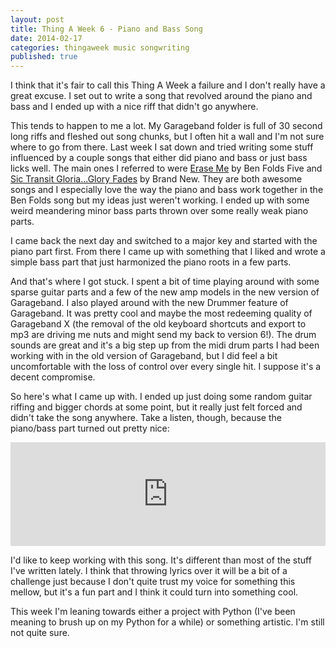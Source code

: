 ```yaml
---
layout: post
title: Thing A Week 6 - Piano and Bass Song
date: 2014-02-17
categories: thingaweek music songwriting
published: true
---
```


I think that it's fair to call this Thing A Week a failure and I don't really have a great excuse. I set out to write a song that revolved around the piano and bass and I ended up with a nice riff that didn't go anywhere.

This tends to happen to me a lot. My Garageband folder is full of 30 second long riffs and fleshed out song chunks, but I often hit a wall and I'm not sure where to go from there. Last week I sat down and tried writing some stuff influenced by a couple songs that either did piano and bass or just bass licks well. The main ones I referred to were [Erase Me](http://www.rdio.com/artist/Ben_Folds_Five/album/The_Sound_Of_The_Life_Of_The_Mind/track/Erase_Me/) by Ben Folds Five and [Sic Transit Gloria...Glory Fades](http://www.rdio.com/artist/Brand_New/album/Deja_Entendu/track/Sic_Transit_Gloria_..._Glory_Fades/) by Brand New. They are both awesome songs and I especially love the way the piano and bass work together in the Ben Folds song but my ideas just weren't working. I ended up with some weird meandering minor bass parts thrown over some really weak piano parts.

I came back the next day and switched to a major key and started with the piano part first. From there I came up with something that I liked and wrote a simple bass part that just harmonized the piano roots in a few parts.

And that's where I got stuck. I spent a bit of time playing around with some sparse guitar parts and a few of the new amp models in the new version of Garageband. I also played around with the new Drummer feature of Garageband. It was pretty cool and maybe the most redeeming quality of Garageband X (the removal of the old keyboard shortcuts and export to mp3 are driving me nuts and might send my back to version 6!). The drum sounds are great and it's a big step up from the midi drum parts I had been working with in the old version of Garageband, but I did feel a bit uncomfortable with the loss of control over every single hit. I suppose it's a decent compromise.

So here's what I came up with. I ended up just doing some random guitar riffing and bigger chords at some point, but it really just felt forced and didn't take the song anywhere. Take a listen, though, because the piano/bass part turned out pretty nice: 

<iframe width="100%" height="166" scrolling="no" frameborder="no" src="https://w.soundcloud.com/player/?url=https%3A//api.soundcloud.com/tracks/135426611&amp;color=ff5500&amp;auto_play=false&amp;hide_related=false&amp;show_artwork=true"></iframe>

I'd like to keep working with this song. It's different than most of the stuff I've written lately. I think that throwing lyrics over it will be a bit of a challenge just because I don't quite trust my voice for something this mellow, but it's a fun part and I think it could turn into something cool.

This week I'm leaning towards either a project with Python (I've been meaning to brush up on my Python for a while) or something artistic. I'm still not quite sure.